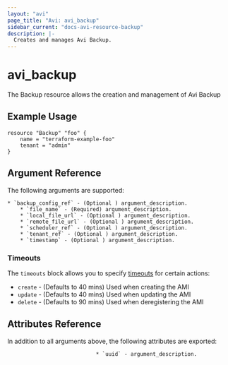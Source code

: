 ```yaml
---
layout: "avi"
page_title: "Avi: avi_backup"
sidebar_current: "docs-avi-resource-backup"
description: |-
  Creates and manages Avi Backup.
---
```


# avi_backup

The Backup resource allows the creation and management of Avi Backup

## Example Usage

```hcl
resource "Backup" "foo" {
    name = "terraform-example-foo"
    tenant = "admin"
}
```

## Argument Reference

The following arguments are supported:

    * `backup_config_ref` - (Optional ) argument_description.
        * `file_name` - (Required) argument_description.
        * `local_file_url` - (Optional ) argument_description.
        * `remote_file_url` - (Optional ) argument_description.
        * `scheduler_ref` - (Optional ) argument_description.
        * `tenant_ref` - (Optional ) argument_description.
        * `timestamp` - (Optional ) argument_description.
        
### Timeouts

The `timeouts` block allows you to specify [timeouts](https://www.terraform.io/docs/configuration/resources.html#timeouts) for certain actions:

* `create` - (Defaults to 40 mins) Used when creating the AMI
* `update` - (Defaults to 40 mins) Used when updating the AMI
* `delete` - (Defaults to 90 mins) Used when deregistering the AMI

## Attributes Reference

In addition to all arguments above, the following attributes are exported:

                                * `uuid` - argument_description.
    
